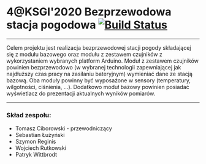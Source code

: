 # 4@KSGI'2020 Bezprzewodowa stacja pogodowa [![Build Status](https://travis-ci.org/LEGOL2/weather-station.svg?branch=master)](https://travis-ci.org/LEGOL2/weather-station)

***

Celem projektu jest realizacja bezprzewodowej stacji pogody składającej się z modułu bazowego oraz modułu z zestawem czujników z wykorzystaniem wybranych platform Arduino. Moduł z zestawem czujników powinien bezprzewodowo (w wybranej technologii zapewniającej jak najdłuższy czas pracy na zasilaniu bateryjnym) wymieniać dane ze stacją bazową. Oba moduły powinny być wyposażone w sensory (temperatury, wilgotności, ciśnienia, ...). Dodatkowo moduł bazowy powinien posiadać wyświetlacz do prezentacji aktualnych wyników pomiarów.

***

### Skład zespołu:
* Tomasz Ciborowski - przewodniczący
* Sebastian Łużyński
* Szymon Reginis
* Wojciech Rutkowski
* Patryk Wittbrodt
